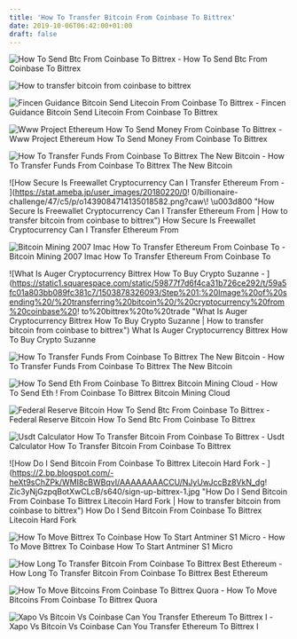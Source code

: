 ```yaml
---
title: 'How To Transfer Bitcoin From Coinbase To Bittrex'
date: 2019-10-06T06:42:00+01:00
draft: false
---
```


![How To Send Btc From Coinbase To Bittrex - ](https://i.ytimg.com/vi/EXc0NGuQu_U/maxresdefault.jpg "How To Send Btc From Coinbase To Bittrex | How to transfer bitcoin from coinbase to bittrex") How To Send Btc From Coinbase To Bittrex

![How to transfer bitcoin from coinbase to bittrex](https://static1.squarespace.com/static/59877f7d6f4ca31b726ce292/t/59a5fc01a803bb089fc381c7/1503878326093/Step%201:%20Image%20of%20sending%20/%20transferring%20bitcoin%20/%20cryptocurrency%20from%20coinbase%20to%20bittrex%20to%20trade "How to transfer bitcoin from coinbase to bittrex") 

![Fincen Guidance Bitcoin Send Litecoin From Coinbase To Bittrex - ](https://news.bitcoin.com/wp-content/uploads/2018/04/cheapair-1024x558.png "Fincen Guidance Bitcoin Send Litecoin From Coinbase To Bittrex !   | How to transfer bitcoin from coinbase to bittrex") Fincen Guidance Bitcoin Send Litecoin From Coinbase To Bittrex

![Www Project Ethereum How To Send Money From Coinbase To Bittrex - ](http://unhashed.com/wp-content/uploads/2018/03/media-20180307-1.png "Www Project Ethereum How To Send Money From Coinbase To Bittrex | How to transfer bitcoin from coinbase to bittrex") Www Project Ethereum How To Send Money From Coinbase To Bittrex

![How To Transfer Funds From Coinbase To Bittrex The New Bitcoin - ](https://coiniq.com/wp-content/uploads/2018/10/CoinTracker-1500x500.png "How To Transfer Funds From Coinbase To Bittrex The New Bitcoin | How to transfer bitcoin from coinbase to bittrex") How To Transfer Funds From Coinbase To Bittrex The New Bitcoin

![How Secure Is Freewallet Cryptocurrency Can I Transfer Ethereum From - ](https://stat.ameba.jp/user_images/20180220/0!   0/billionaire-challenge/47/c5/p/o1439084714135018582.png?caw\\!   \\u003d800 "How Secure Is Freewallet Cryptocurrency Can I Transfer Ethereum From | How to transfer bitcoin from coinbase to bittrex") How Secure Is Freewallet Cryptocurrency Can I Transfer Ethereum From

![Bitcoin Mining 2007 Imac How To Transfer Ethereum From Coinbase To - ](https://s-media-cache-ak0.pinimg.com/originals/98/f7/7b/98f77bf54f2fefa271d286f75e68b06e.png "Bitcoin Mining 2007 Imac How To Transfer Ethereum From Coinbase To | How to transfer bitcoin from coinbase to bittrex") Bitcoin Mining 2007 Imac How To Transfer Ethereum From Coinbase To

![What Is Auger Cryptocurrency Bittrex How To Buy Crypto Suzanne - ](https://static1.squarespace.com/static/59877f7d6f4ca31b726ce292/t/59a5fc01a803bb089fc381c7/1503878326093/Step%201:%20Image%20of%20sending%20/%20transferring%20bitcoin%20/%20cryptocurrency%20from%20coinbase%20!   to%20bittrex%20to%20trade "What Is Auger Cryptocurrency Bittrex How To Buy Crypto Suzanne | How to transfer bitcoin from coinbase to bittrex") What Is Auger Cryptocurrency Bittrex How To Buy Crypto Suzanne

![How To Transfer Funds From Coinbase To Bittrex The New Bitcoin - ](https://i.redd.it/ft0gn0bsssr01.jpg "How To Transfer Funds From Coinbase To Bittrex The New Bitcoin | How to transfer bitcoin from coinbase to bittrex") How To Transfer Funds From Coinbase To Bittrex The New Bitcoin

![How To Send Eth From Coinbase To Bittrex Bitcoin Mining Cloud - ](https://i2.wp.com/whatisbat.com/wp-content/uploads/2017/12/coinbase-05.png?resize\\u003d656,419\\u0026ssl\\u003d1 "How To Send Eth From Coinbase To Bittrex Bitcoin Mining Cloud |!    How to transfer bitcoin from coinbase to bittrex") How To Send Eth ! From Coinbase To Bittrex Bitcoin Mining Cloud

![Federal Reserve Bitcoin How To Send Btc From Coinbase To Bittrex - ](https://i0.wp.com/mycrypto.guide/wp-content/uploads/2017/08/bittrex-home1.png?resize\\u003d980,474\\u0026ssl\\u003d1 "Federal Reserve Bitcoin How To Send Btc From Coinbase To Bittrex | How to transfer bitcoin from coinbase to bittrex") Federal Reserve Bitcoin How To Send Btc From Coinbase To Bittrex

![Usdt Calculator How To Transfer Bitcoin From Coinbase To Bittrex - ](http://cryptocurrency2017.web.fc2.com/b2/blue.png "Usdt Calculator How To Transfer Bitcoin From Coinbase To Bittrex | How to transfer bitcoin from coinbase to bittrex") Usdt Calculator How To Transfer Bitcoin From Coinbase To Bittrex

![How Do I Send Bitcoin From Coinbase To Bittrex Litecoin Hard Fork - ](https://2.bp.blogspot.com/-heXt9sChZPk/WMI8cBWBqvI/AAAAAAAACCU/NJyUwJccBz8VkN_dg!   Zic3yNjGzpqBotXwCLcB/s640/sign-up-bittrex-1.jpg "How Do I Send Bitcoin From Coinbase To Bittrex Litecoin Hard Fork | How to transfer bitcoin from coinbase to bittrex") How Do I Send Bitcoin From Coinbase To Bittrex Litecoin Hard Fork

![How To Move Bittrex To Coinbase How To Start Antminer S1 Micro - ](https://faqbitcoin.com/wp-content/uploads/2017/06/gemini-deposit-fees-bank-transfer.png "How To Move Bittrex To Coinbase How To Start Antminer S1 Micro | How to transfer bitcoin from coinbase to bittrex") How To Move Bittrex To Coinbase How To Start Antminer S1 Micro

![How Long To Transfer Bitcoin From Coinbase To Bittrex Best Ethereum - ](https://i.ytimg.com/vi/H9WqlrSuXfM/maxresdefault.jpg "How Long To Transfer Bitcoin From C!   oinbase To Bittrex Best Ethereum | How to transfer bitcoin from coinbas!   e to bittrex") How Long To Transfer Bitcoin From Coinbase To Bittrex Best Ethereum

![How To Move Bitcoins From Coinbase To Bittrex Quora - ](https://qph.fs.quoracdn.net/main-qimg-6c57854b151ff83a7630d85d48321890 "How To Move Bitcoins From Coinbase To Bittrex Quora | How to transfer bitcoin from coinbase to bittrex") How To Move Bitcoins From Coinbase To Bittrex Quora

![Xapo Vs Bitcoin Vs Coinbase Can You Transfer Ethereum To Bittrex I - ](https://coinwriting.com/wp-content/uploads/2018/02/bittrex-vs-coinbase-1.jpg "Xapo Vs Bitcoin Vs Coinbase Can You Transfer Ethereum To Bittrex I | How to transfer bitcoin from coinbase to bittrex") Xapo Vs Bitcoin Vs Coinbase Can You Transfer Ethereum To Bittrex I